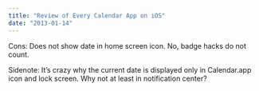 ```yaml
---
title: "Review of Every Calendar App on iOS"
date: "2013-01-14"
---
```


Cons: Does not show date in home screen icon. No, badge hacks do not count.

Sidenote: It’s crazy why the current date is displayed only in Calendar.app icon and lock screen. Why not at least in notification center?
